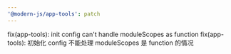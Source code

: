 ```yaml
---
'@modern-js/app-tools': patch
---
```


fix(app-tools): init config can't handle moduleScopes as function
fix(app-tools): 初始化 config 不能处理 moduleScopes 是 function 的情况
